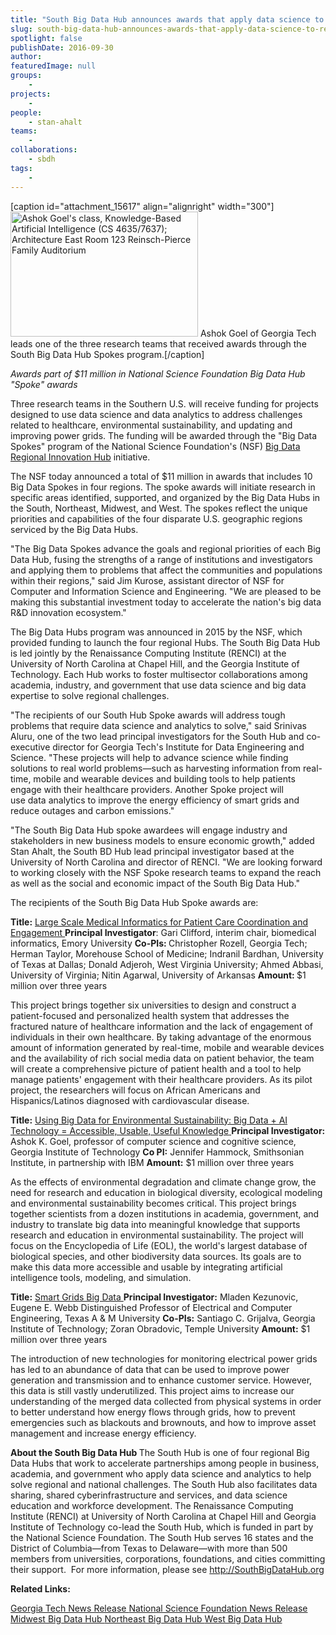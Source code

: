```yaml
---
title: "South Big Data Hub announces awards that apply data science to regional challenges"
slug: south-big-data-hub-announces-awards-that-apply-data-science-to-regional-challenges
spotlight: false
publishDate: 2016-09-30
author: 
featuredImage: null
groups:
    - 
projects:
    - 
people:
    - stan-ahalt
teams: 
    - 
collaborations:
    - sbdh
tags:
    - 
---
```

[caption id="attachment_15617" align="alignright" width="300"]<a href="https://renci.org/wp-content/uploads/2016/09/Ashok.jpg"><img class="size-medium wp-image-15617" src="https://renci.org/wp-content/uploads/2016/09/Ashok-300x200.jpg" alt="Ashok Goel's class, Knowledge-Based Artificial Intelligence (CS 4635/7637); Architecture East Room 123 Reinsch-Pierce Family Auditorium" width="300" height="200" /></a> Ashok Goel of Georgia Tech leads one of the three research teams that received awards through the South Big Data Hub Spokes program.[/caption]

<em>Awards part of $11 million in National Science Foundation Big Data Hub "Spoke" awards</em>

Three research teams in the Southern U.S. will receive funding for projects designed to use data science and data analytics to address challenges related to healthcare, environmental sustainability, and updating and improving power grids. The funding will be awarded through the "Big Data Spokes" program of the National Science Foundation's (NSF) <a href="http://www.nsf.gov/news/news_summ.jsp?cntn_id=136784" target="_blank">Big Data Regional Innovation Hub</a> initiative.



The NSF today announced a total of $11 million in awards that includes 10 Big Data Spokes in four regions. The spoke awards will initiate research in specific areas identified, supported, and organized by the Big Data Hubs in the South, Northeast, Midwest, and West. The spokes reflect the unique priorities and capabilities of the four disparate U.S. geographic regions serviced by the Big Data Hubs.

"The Big Data Spokes advance the goals and regional priorities of each Big Data Hub, fusing the strengths of a range of institutions and investigators and applying them to problems that affect the communities and populations within their regions," said Jim Kurose, assistant director of NSF for Computer and Information Science and Engineering. "We are pleased to be making this substantial investment today to accelerate the nation's big data R&amp;D innovation ecosystem."

The Big Data Hubs program was announced in 2015 by the NSF, which provided funding to launch the four regional Hubs. The South Big Data Hub is led jointly by the Renaissance Computing Institute (RENCI) at the University of North Carolina at Chapel Hill, and the Georgia Institute of Technology. Each Hub works to foster multisector collaborations among academia, industry, and government that use data science and big data expertise to solve regional challenges.

"The recipients of our South Hub Spoke awards will address tough problems that require data science and analytics to solve," said Srinivas Aluru, one of the two lead principal investigators for the South Hub and co-executive director for Georgia Tech's Institute for Data Engineering and Science. "These projects will help to advance science while finding solutions to real world problems—such as harvesting information from real-time, mobile and wearable devices and building tools to help patients engage with their healthcare providers. Another Spoke project will use data analytics to improve the energy efficiency of smart grids and reduce outages and carbon emissions."

"The South Big Data Hub spoke awardees will engage industry and stakeholders in new business models to ensure economic growth," added Stan Ahalt, the South BD Hub lead principal investigator based at the University of North Carolina and director of RENCI. "We are looking forward to working closely with the NSF Spoke research teams to expand the reach as well as the social and economic impact of the South Big Data Hub."

The recipients of the South Big Data Hub Spoke awards are:

<strong>Title:</strong> <a href="http://www.nsf.gov/awardsearch/showAward?AWD_ID=1636933&amp;HistoricalAwards=false" target="_blank">Large Scale Medical Informatics for Patient Care Coordination and Engagement
</a><strong>Principal Investigator</strong>: Gari Clifford, interim chair, biomedical informatics, Emory University
<strong>Co-PIs: </strong>Christopher Rozell, Georgia Tech; Herman Taylor, Morehouse School of Medicine; Indranil Bardhan, University of Texas at Dallas; Donald Adjeroh, West Virginia University; Ahmed Abbasi, University of Virginia; Nitin Agarwal, University of Arkansas
<strong>Amount: </strong>$1 million over three years

This project brings together six universities to design and construct a patient-focused and personalized health system that addresses the fractured nature of healthcare information and the lack of engagement of individuals in their own healthcare. By taking advantage of the enormous amount of information generated by real-time, mobile and wearable devices and the availability of rich social media data on patient behavior, the team will create a comprehensive picture of patient health and a tool to help manage patients' engagement with their healthcare providers. As its pilot project, the researchers will focus on African Americans and Hispanics/Latinos diagnosed with cardiovascular disease.

<strong>Title:</strong> <a href="http://www.nsf.gov/awardsearch/showAward?AWD_ID=1636848&amp;HistoricalAwards=false" target="_blank">Using Big Data for Environmental Sustainability: Big Data + AI Technology = Accessible, Usable, Useful Knowledge</a><a href="http://www.nsf.gov/awardsearch/showAward?AWD_ID=1636848&amp;HistoricalAwards=false">
</a><strong>Principal Investigator:</strong> Ashok K. Goel, professor of computer science and cognitive science, Georgia Institute of Technology
<strong>Co PI:</strong> Jennifer Hammock, Smithsonian Institute, in partnership with IBM
<strong>Amount:</strong> $1 million over three years

As the effects of environmental degradation and climate change grow, the need for research and education in biological diversity, ecological modeling and environmental sustainability becomes critical. This project brings together scientists from a dozen institutions in academia, government, and industry to translate big data into meaningful knowledge that supports research and education in environmental sustainability. The project will focus on the Encyclopedia of Life (EOL), the world's largest database of biological species, and other biodiversity data sources. Its goals are to make this data more accessible and usable by integrating artificial intelligence tools, modeling, and simulation.

<strong>Title:</strong> <a href="http://www.nsf.gov/awardsearch/showAward?AWD_ID=1636772&amp;HistoricalAwards=false" target="_blank">Smart Grids Big Data
</a><strong>Principal Investigator:</strong> Mladen Kezunovic, Eugene E. Webb Distinguished Professor of Electrical and Computer Engineering, Texas A &amp; M University
<strong>Co-PIs:</strong> Santiago C. Grijalva, Georgia Institute of Technology; Zoran Obradovic, Temple University
<strong>Amount:</strong> $1 million over three years

The introduction of new technologies for monitoring electrical power grids has led to an abundance of data that can be used to improve power generation and transmission and to enhance customer service. However, this data is still vastly underutilized. This project aims to increase our understanding of the merged data collected from physical systems in order to better understand how energy flows through grids, how to prevent emergencies such as blackouts and brownouts, and how to improve asset management and increase energy efficiency.

<strong>About the South Big Data Hub
</strong>The South Hub is one of four regional Big Data Hubs that work to accelerate partnerships among people in business, academia, and government who apply data science and analytics to help solve regional and national challenges. The South Hub also facilitates data sharing, shared cyberinfrastructure and services, and data science education and workforce development. The Renaissance Computing Institute (RENCI) at University of North Carolina at Chapel Hill and Georgia Institute of Technology co-lead the South Hub, which is funded in part by the National Science Foundation. The South Hub serves 16 states and the District of Columbia—from Texas to Delaware—with more than 500 members from universities, corporations, foundations, and cities committing their support.  For more information, please see <a href="http://southbigdatahub.org/" target="_blank">http://SouthBigDataHub.org</a>

<strong>Related Links:</strong>

<a href="http://www.news.gatech.edu/2016/09/28/addressing-environmental-challenges-big-data-and-artificial-intelligence" target="_blank">Georgia Tech News Release
</a><a href="https://www.nsf.gov/news/news_summ.jsp?cntn_id=189864" target="_blank">National Science Foundation News Release
</a><a href="http://midwestbigdatahub.org/">Midwest Big Data Hub
</a><a href="http://nebigdatahub.org/" target="_blank">Northeast Big Data Hub
</a><a href="http://midwestbigdatahub.org/" target="_blank">West Big Data Hub</a>

&nbsp;
